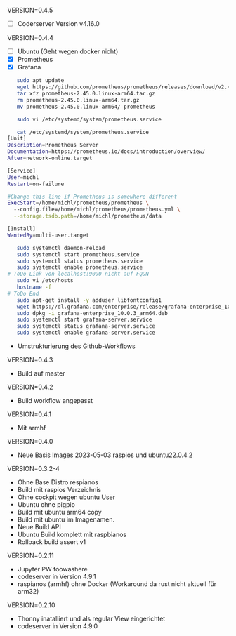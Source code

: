 VERSION=0.4.5

- [ ] Coderserver Version v4.16.0

VERSION=0.4.4

- [ ] Ubuntu (Geht wegen docker nicht)
- [x] Prometheus
- [x] Grafana

```bash
   sudo apt update
   wget https://github.com/prometheus/prometheus/releases/download/v2.45.0/prometheus-2.45.0.linux-arm64.tar.gz
   tar xfz prometheus-2.45.0.linux-arm64.tar.gz
   rm prometheus-2.45.0.linux-arm64.tar.gz 
   mv prometheus-2.45.0.linux-arm64/ prometheus

   sudo vi /etc/systemd/system/prometheus.service

   cat /etc/systemd/system/prometheus.service
[Unit]
Description=Prometheus Server
Documentation=https://prometheus.io/docs/introduction/overview/
After=network-online.target

[Service]
User=michl
Restart=on-failure

#Change this line if Prometheus is somewhere different
ExecStart=/home/michl/prometheus/prometheus \
  --config.file=/home/michl/prometheus/prometheus.yml \
  --storage.tsdb.path=/home/michl/prometheus/data

[Install]
WantedBy=multi-user.target

   sudo systemctl daemon-reload 
   sudo systemctl start prometheus.service 
   sudo systemctl status prometheus.service
   sudo systemctl enable prometheus.service 
# ToDo Link von localhost:9090 nicht auf FQDN
   sudo vi /etc/hosts
   hostname -f
# ToDo End
   sudo apt-get install -y adduser libfontconfig1
   wget https://dl.grafana.com/enterprise/release/grafana-enterprise_10.0.3_arm64.deb
   sudo dpkg -i grafana-enterprise_10.0.3_arm64.deb
   sudo systemctl start grafana-server.service 
   sudo systemctl status grafana-server.service 
   sudo systemctl enable grafana-server.service
```

* Umstrukturierung des Github-Workflows

VERSION=0.4.3
* Build auf master

VERSION=0.4.2
* Build workflow angepasst

VERSION=0.4.1
* Mit armhf

VERSION=0.4.0
* Neue Basis Images 2023-05-03 raspios und ubuntu22.0.4.2

VERSION=0.3.2-4
* Ohne Base Distro respianos
* Build mit raspios Verzeichnis
* Ohne cockpit wegen ubuntu User
* Ubuntu ohne pigpio
* Build mit ubuntu arm64 copy
* Build mit ubuntu im Imagenamen.
* Neue Build API
* Ubuntu Build komplett mit raspbianos
* Rollback build assert v1


VERSION=0.2.11
* Jupyter PW foowashere
* codeserver in Version 4.9.1
* raspianos (armhf) ohne Docker (Workaround da rust nicht aktuell für arm32)

VERSION=0.2.10
* Thonny inatalliert und als regular View eingerichtet
* codeserver in Version 4.9.0
